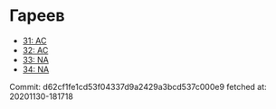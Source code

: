 # Гареев
- [31: AC](31.md)
- [32: AC](32.md)
- [33: NA](33.md)
- [34: NA](34.md)

Commit: d62cf1fe1cd53f04337d9a2429a3bcd537c000e9
 fetched at: 20201130-181718

